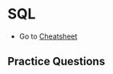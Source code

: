 # SQL
- Go to [Cheatsheet](https://github.com/Srimanta11/SQL/tree/main/Cheatsheet)

## Practice Questions
